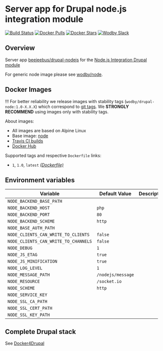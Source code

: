 # Server app for Drupal node.js integration module 

[![Build Status](https://travis-ci.org/wodby/drupal-node.svg?branch=master)](https://travis-ci.org/wodby/drupal-node)
[![Docker Pulls](https://img.shields.io/docker/pulls/wodby/drupal-node.svg)](https://hub.docker.com/r/wodby/drupal-node)
[![Docker Stars](https://img.shields.io/docker/stars/wodby/drupal-node.svg)](https://hub.docker.com/r/wodby/drupal-node)
[![Wodby Slack](http://slack.wodby.com/badge.svg)](http://slack.wodby.com)

## Overview

Server app [beejeebus/drupal-nodejs](https://github.com/beejeebus/drupal-nodejs) for the [Node.js Integration Drupal module](https://www.drupal.org/project/nodejs)

For generic node image please see [wodby/node](https://github.com/wodby/node).

## Docker Images

!!! For better reliability we release images with stability tags (`wodby/drupal-node:1.0-X.X.X`) which correspond to [git tags](https://github.com/wodby/drupal-node/releases). We **STRONGLY RECOMMEND** using images only with stability tags. 

About images:

* All images are based on Alpine Linux
* Base image: [node](https://hub.docker.com/r/_/node)
* [Travis CI builds](https://travis-ci.org/wodby/drupal-node) 
* [Docker Hub](https://hub.docker.com/r/wodby/drupal-node) 

Supported tags and respective `Dockerfile` links:

* `1`, `1.0`, `latest` [_(Dockerfile)_](https://github.com/wodby/drupal-node/tree/master/Dockerfile)

## Environment variables 

| Variable                             | Default Value     | Description |
| ------------------------------------ | ----------------- | ----------- |
| `NODE_BACKEND_BASE_PATH`             |                   |             |
| `NODE_BACKEND_HOST`                  | `php`             |             |
| `NODE_BACKEND_PORT`                  | `80`              |             |
| `NODE_BACKEND_SCHEME`                | `http`            |             |
| `NODE_BASE_AUTH_PATH`                |                   |             |
| `NODE_CLIENTS_CAN_WRITE_TO_CLIENTS`  | `false`           |             |
| `NODE_CLIENTS_CAN_WRITE_TO_CHANNELS` | `false`           |             |
| `NODE_DEBUG`                         | `1`               |             |
| `NODE_JS_ETAG`                       | `true`            |             |
| `NODE_JS_MINIFICATION`               | `true`            |             |
| `NODE_LOG_LEVEL`                     | `1`               |             |
| `NODE_MESSAGE_PATH`                  | `/nodejs/message` |             |
| `NODE_RESOURCE`                      | `/socket.io`      |             |
| `NODE_SCHEME`                        | `http`            |             |
| `NODE_SERVICE_KEY`                   |                   |             |
| `NODE_SSL_CA_PATH`                   |                   |             |
| `NODE_SSL_CERT_PATH`                 |                   |             |
| `NODE_SSL_KEY_PATH`                  |                   |             |

## Complete Drupal stack

See [Docker4Drupal](https://github.com/wodby/docker4drupal)
